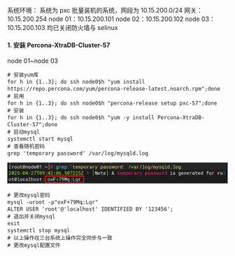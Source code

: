 系统环境：
系统为 pxc 批量装机的系统，网段为 10.15.200.0/24
网关：10.15.200.254
node 01：10.15.200.101
node 02：10.15.200.102
node 03：10.15.200.103
均已关闭防火墙与 selinux

#### 1. 安装 Percona-XtraDB-Cluster-57

node 01~node 03
```shell
# 安装yum库
for h in {1..3}; do ssh node0$h "yum install https://repo.percona.com/yum/percona-release-latest.noarch.rpm";done
# 启用
for h in {1..3}; do ssh node0$h "percona-release setup pxc-57";done
# 安装
for h in {1..3}; do ssh node0$h "yum -y install Percona-XtraDB-Cluster-57";done
# 启动mysql
systemctl start mysql
# 查看随机密码
grep 'temporary password' /var/log/mysqld.log
```
![image.png](https://raw.githubusercontent.com/zxh230/image-/main/图片/20250427174819.png)

```shell
# 更改mysql密码
mysql -uroot -p"oxF+79Mq:Lqr"
ALTER USER 'root'@'localhost' IDENTIFIED BY '123456';
# 退出并关闭mysql
exit
systemctl stop mysql
# 以上操作在三台系统上操作完全同步与一致
# 更改mysql配置文件

```